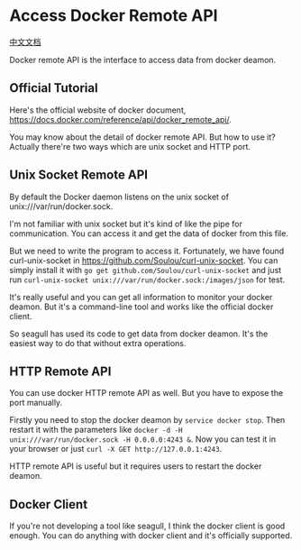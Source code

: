 
# Access Docker Remote API

[中文文档](2014-10-12-access-docker-remote-api-zh.md)

Docker remote API is the interface to access data from docker deamon.

## Official Tutorial

Here's the official website of docker document, <https://docs.docker.com/reference/api/docker_remote_api/>.

You may know about the detail of docker remote API. But how to use it? Actually there're two ways which are unix socket and HTTP port.

## Unix Socket Remote API

By default the Docker daemon listens on the unix socket of unix:///var/run/docker.sock.

I'm not familiar with unix socket but it's kind of like the pipe for communication. You can access it and get the data of docker from this file.

But we need to write the program to access it. Fortunately, we have found curl-unix-socket in <https://github.com/Soulou/curl-unix-socket>. You can simply install it with `go get github.com/Soulou/curl-unix-socket` and just run `curl-unix-socket unix:///var/run/docker.sock:/images/json` for test.

It's really useful and you can get all information to monitor your docker deamon. But it's a command-line tool and works like the official docker client.

So seagull has used its code to get data from docker deamon. It's the easiest way to do that without extra operations.

## HTTP Remote API

You can use docker HTTP remote API as well. But you have to expose the port manually.

Firstly you need to stop the docker deamon by `service docker stop`. Then restart it with the parameters like `docker -d -H unix:///var/run/docker.sock -H 0.0.0.0:4243 &`. Now you can test it in your browser or just `curl -X GET http://127.0.0.1:4243`.

HTTP remote API is useful but it requires users to restart the docker deamon.

## Docker Client

If you're not developing a tool like seagull, I think the docker client is good enough. You can do anything with docker client and it's officially supported.
